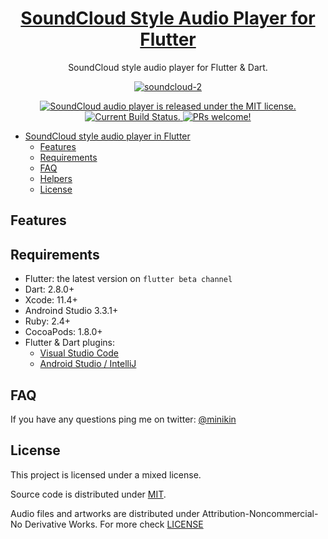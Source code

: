 <h1 align="center">
  <a href="https://github.com/minikin/flutter-audio">
  SoundCloud Style Audio Player for Flutter
  </a>
</h1>

<p align="center">
   SoundCloud style audio player for Flutter & Dart.
</p>

<p align="center">
<a href="https://github.com/minikin/flutter-audio"><img src="https://i.ibb.co/5chqVzQ/soundcloud-2.png" alt="soundcloud-2" border="0"></a>
</p>

<p align="center">
  <a href="https://github.com/minikin/flutter-audio/blob/master/LICENSE">
    <img src="https://img.shields.io/badge/license-MIXED-blue.svg" alt="SoundCloud audio player is released under the MIT license." />
  </a>
  <a href="https://app.bitrise.io/app/474b5771151802eb">
    <img src="https://app.bitrise.io/app/474b5771151802eb/status.svg?token=4s7obPnI_yciJHHVwQG_Bg&branch=develop" alt="Current Build Status." />
  </a>
  <a href="https://github.com/minikin/flutter-audio/blob/master/CONTRIBUTING.md">
    <img src="https://img.shields.io/badge/PRs-welcome-brightgreen.svg" alt="PRs welcome!" />
  </a>
</p>

- [SoundCloud style audio player in Flutter](#soundcloud-style-audio-player-in-flutter)
  - [Features](#features)
  - [Requirements](#requirements)
  - [FAQ](#faq)
  - [Helpers](#helpers)
  - [License](#license)

## Features

## Requirements

- Flutter: the latest version on `flutter beta channel`
- Dart: 2.8.0+
- Xcode: 11.4+
- Androind Studio 3.3.1+
- Ruby: 2.4+
- CocoaPods: 1.8.0+
- Flutter & Dart plugins:
  - [Visual Studio Code](https://flutter.dev/docs/get-started/editor?tab=androidstudio)
  - [Android Studio / IntelliJ](https://flutter.dev/docs/get-started/editor?tab=vscode)

## FAQ

If you have any questions ping me on twitter: [@minikin](https://twitter.com/minikin)

## License

This project is licensed under a mixed license.

Source code is distributed under [MIT](https://github.com/minikin/flutter-audio/blob/develop/License_Source_Code).

Audio files and artworks are distributed under Attribution-Noncommercial-No Derivative Works.
For more check [LICENSE](https://github.com/minikin/flutter-audio/blob/feature/update_03_2020/LICENSE_MUSIC)
